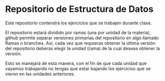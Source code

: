 # Repositorio de Estructura de Datos
Este repositorio contendrá los ejercicios que se trabajen durante clase.

El repositorio estará dividido por ramas (una por unidad de la materia), github permite separar versiones primarias del repositorio en algo llamado Ramas o branches. Así, cada vez que requieras obtener la última versión del repositorio deberás elegir la unidad (rama) de la cual deseas obtener la versión.

Esto se manejará de esta manera, con el fin de que cada unidad que vayamos trabajando no tengas que estar bajando los ejercicios que se vieron en las unidades anteriores.
